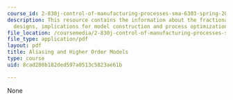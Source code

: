 ```yaml
---
course_id: 2-830j-control-of-manufacturing-processes-sma-6303-spring-2008
description: This resource contains the information about the fractional factorial
  designs, implications for model construction and process optimization using DOE.
file_location: /coursemedia/2-830j-control-of-manufacturing-processes-sma-6303-spring-2008/8cad280b182ded597a0513c5823ae61b_lecture14.pdf
file_type: application/pdf
layout: pdf
title: Aliasing and Higher Order Models
type: course
uid: 8cad280b182ded597a0513c5823ae61b

---
```

None